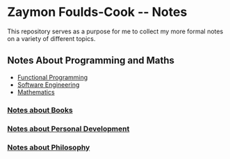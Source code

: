 # Zaymon Foulds-Cook -- Notes
This repository serves as a purpose for me to collect my more formal notes on a variety of different topics.

## Notes About Programming and Maths
- [Functional Programming](./FunctionalProgramming/FunctionalProgramming.md)
- [Software Engineering](./SoftwareEngineering/SoftwareEngineering.md)
- [Mathematics](./Mathematics/Mathematics.md)

### [Notes about Books](./Books/Books.md)
### [Notes about Personal Development](./PersonalDevelopment/PersonalDevelopment.md)
### [Notes about Philosophy](./Philosophy/Philosophy.md)
